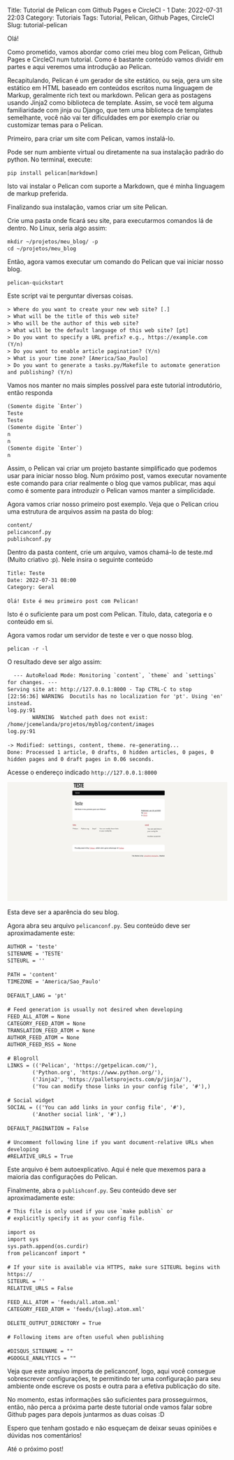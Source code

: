 Title: Tutorial de Pelican com Github Pages e CircleCI - 1
Date: 2022-07-31 22:03
Category: Tutoriais
Tags: Tutorial, Pelican, Github Pages, CircleCI
Slug: tutorial-pelican

Olá!

Como prometido, vamos abordar como criei meu blog com Pelican, Github Pages e CircleCI num tutorial. Como é bastante conteúdo vamos dividir em partes e aqui veremos uma introdução ao Pelican.

Recapitulando, Pelican é um gerador de site estático, ou seja, gera um site estático em HTML baseado em conteúdos escritos numa linguagem de Markup, geralmente rich text ou markdown. Pelican gera as postagens usando Jinja2 como biblioteca de template. Assim, se você tem alguma familiaridade com jinja ou Django, que tem uma biblioteca de templates semelhante, você não vai ter dificuldades em por exemplo criar ou customizar temas para o Pelican.

Primeiro, para criar um site com Pelican, vamos instalá-lo.

Pode ser num ambiente virtual ou diretamente na sua instalação padrão do python. No terminal, execute:

    pip install pelican[markdown]

Isto vai instalar o Pelican com suporte a Markdown, que é minha linguagem de markup preferida.

Finalizando sua instalação, vamos criar um site Pelican.

Crie uma pasta onde ficará seu site, para executarmos comandos lá de dentro. No Linux, seria algo assim:

    mkdir ~/projetos/meu_blog/ -p
    cd ~/projetos/meu_blog

Então, agora vamos executar um comando do Pelican que vai iniciar nosso blog.

    pelican-quickstart

Este script vai te perguntar diversas coisas. 

    > Where do you want to create your new web site? [.] 
    > What will be the title of this web site? 
    > Who will be the author of this web site? 
    > What will be the default language of this web site? [pt] 
    > Do you want to specify a URL prefix? e.g., https://example.com   (Y/n)
    > Do you want to enable article pagination? (Y/n)
    > What is your time zone? [America/Sao_Paulo] 
    > Do you want to generate a tasks.py/Makefile to automate generation and publishing? (Y/n)

Vamos nos manter no mais simples possível para este tutorial introdutório, então responda

    (Somente digite `Enter`)
    Teste
    Teste
    (Somente digite `Enter`)
    n
    n
    (Somente digite `Enter`)
    n

Assim, o Pelican vai criar um projeto bastante simplificado que podemos usar para iniciar nosso blog. Num próximo post, vamos executar novamente este comando para criar realmente o blog que vamos publicar, mas aqui como é somente para introduzir o Pelican vamos manter a simplicidade.

Agora vamos criar nosso primeiro post exemplo. Veja que o Pelican criou uma estrutura de arquivos assim na pasta do blog:

    content/
    pelicanconf.py
    publishconf.py

Dentro da pasta content, crie um arquivo, vamos chamá-lo de teste.md (Muito criativo :p). Nele insira o seguinte conteúdo

    Title: Teste
    Date: 2022-07-31 08:00
    Category: Geral

    Olá! Este é meu primeiro post com Pelican!

Isto é o suficiente para um post com Pelican. Título, data, categoria e o conteúdo em si.

Agora vamos rodar um servidor de teste e ver o que nosso blog.

    pelican -r -l

O resultado deve ser algo assim:

      --- AutoReload Mode: Monitoring `content`, `theme` and `settings` for changes. ---
    Serving site at: http://127.0.0.1:8000 - Tap CTRL-C to stop
    [22:56:36] WARNING  Docutils has no localization for 'pt'. Using 'en' instead.                                                                                                                                                                                                                                       log.py:91
            WARNING  Watched path does not exist: /home/jcemelanda/projetos/myblog/content/images                                                                                                                                                                                                                     log.py:91

    -> Modified: settings, content, theme. re-generating...
    Done: Processed 1 article, 0 drafts, 0 hidden articles, 0 pages, 0 hidden pages and 0 draft pages in 0.06 seconds.

Acesse o endereço indicado `http://127.0.0.1:8000`

![Screenshot Pelican 001](/images/pelican-tut-001.png)

Esta deve ser a aparência do seu blog.

Agora abra seu arquivo `pelicanconf.py`. Seu conteúdo deve ser aproximadamente este:

    AUTHOR = 'teste'
    SITENAME = 'TESTE'
    SITEURL = ''

    PATH = 'content'
    TIMEZONE = 'America/Sao_Paulo'

    DEFAULT_LANG = 'pt'

    # Feed generation is usually not desired when developing
    FEED_ALL_ATOM = None
    CATEGORY_FEED_ATOM = None
    TRANSLATION_FEED_ATOM = None
    AUTHOR_FEED_ATOM = None
    AUTHOR_FEED_RSS = None

    # Blogroll
    LINKS = (('Pelican', 'https://getpelican.com/'),
            ('Python.org', 'https://www.python.org/'),
            ('Jinja2', 'https://palletsprojects.com/p/jinja/'),
            ('You can modify those links in your config file', '#'),)

    # Social widget
    SOCIAL = (('You can add links in your config file', '#'),
            ('Another social link', '#'),)

    DEFAULT_PAGINATION = False

    # Uncomment following line if you want document-relative URLs when developing
    #RELATIVE_URLS = True

Este arquivo é bem autoexplicativo. Aqui é nele que mexemos para a maioria das configurações do Pelican.

Finalmente, abra o `publishconf.py`. Seu conteúdo deve ser aproximadamente este:

    # This file is only used if you use `make publish` or
    # explicitly specify it as your config file.

    import os
    import sys
    sys.path.append(os.curdir)
    from pelicanconf import *

    # If your site is available via HTTPS, make sure SITEURL begins with https://
    SITEURL = ''
    RELATIVE_URLS = False

    FEED_ALL_ATOM = 'feeds/all.atom.xml'
    CATEGORY_FEED_ATOM = 'feeds/{slug}.atom.xml'

    DELETE_OUTPUT_DIRECTORY = True

    # Following items are often useful when publishing

    #DISQUS_SITENAME = ""
    #GOOGLE_ANALYTICS = ""

Veja que este arquivo importa de pelicanconf, logo, aqui você consegue sobrescrever configurações, te permitindo ter uma configuração para seu ambiente onde escreve os posts e outra para a efetiva publicação do site.

No momento, estas informações são suficientes para prosseguirmos, então, não perca a próxima parte deste tutorial onde vamos falar sobre Github pages para depois juntarmos as duas coisas :D

Espero que tenham gostado e não esqueçam de deixar seuas opiniões e dúvidas nos comentários!

Até o próximo post!